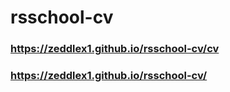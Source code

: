# rsschool-cv
### https://zeddlex1.github.io/rsschool-cv/cv

### https://zeddlex1.github.io/rsschool-cv/
